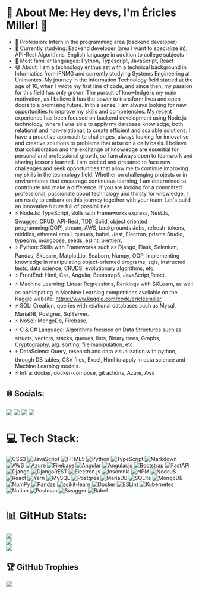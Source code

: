 # 💫 About Me: Hey devs, I'm Éricles Miller! 👋

- 🔭 Profession: Intern in the programming area (backend developer)
- 🌱 Currently studying: Backend developer (area I want to specialize in), API-Rest Algorithms, English language in addition to college subjects
- 👯 Most familiar languages: Python, Typescript, JavaScript, React
- 😄 About: I am a technology enthusiast with a technical background in Informatics from IFNMG and currently studying Systems Engineering at Unimontes. My journey in the Information Technology field started at the age of 16, when I wrote my first line of code, and since then, my passion for this field has only grown.
The pursuit of knowledge is my main motivation, as I believe it has the power to transform lives and open doors to a promising future. In this sense, I am always looking for new opportunities to improve my skills and competencies.
My recent experience has been focused on backend development using Node.js technology, where I was able to apply my database knowledge, both relational and non-relational, to create efficient and scalable solutions.
I have a proactive approach to challenges, always looking for innovative and creative solutions to problems that arise on a daily basis. I believe that collaboration and the exchange of knowledge are essential for personal and professional growth, so I am always open to teamwork and sharing lessons learned.
I am excited and prepared to face new challenges and seek opportunities that allow me to continue improving my skills in the technology field. Whether on challenging projects or in environments that encourage continuous learning, I am determined to contribute and make a difference.
If you are looking for a committed professional, passionate about technology and thirsty for knowledge, I am ready to embark on this journey together with your team. Let's build an innovative future full of possibilities!
- ⚡ NodeJs: TypeScript, skills with Frameworks express, NestJs, Swagger, CRUD, API-Rest, TDD, Solid, object oriented programming(OOP),stream, AWS, backgrounds Jobs, refresh-tokens, middles, ethereal email, queues, babel, Jest, Electron, prisma Studio, typeorm, mongoose, seeds, eslint, prettierr.
- ⚡ Python: Skills with Frameworks such as Django, Flask, Selenium, Pandas, SkLearn, MatplotLib, Seaborn, Numpy, OOP, implementing knowledge in manipulating object-oriented programs, sqls, instructed tests, data science, CRUDS, evolutionary algorithms, etc.
- ⚡ FrontEnd: Html, Css, Angular, Bootstrap5, JavaScript,React.
- ⚡ Machine Learning: Linear Regressions, Rankings with SKLearn, as well as participating in Machine Learning competitions available on the Kaggle website: https://www.kaggle.com/code/ericlesmiller
- ⚡ SQL: Creation, queries with relational databases such as Mysql, MariaDB, Postgres, SqlServer.
- ⚡ NoSql: MongoDb, Firebase.
- ⚡ C & C# Language: Algorithms focused on Data Structures such as structs, vectors, stacks, queues, lists, Binary trees, Graphs, Cryptography, alg. sorting, file manipulation, etc.
- ⚡ DataScienc: Query, research and data visualization with python, through DB tables, CSV files, Excel, Html to apply in data science and Machine Learning models.
- ⚡ Infra: docker, docker-compose, git actions, Azure, Aws
## 🌐 Socials:
##  
<div> 
  <a href="https://instagram.com/ericlesmiller.diasbarbosa/" target="_blank"><img src="https://img.shields.io/badge/-Instagram-%23E4405F?style=for-the-badge&logo=instagram&logoColor=white" target="_blank"></a>
 <a href="https://discord.gg/85dbpvHg" target="_blank"><img src="https://img.shields.io/badge/Discord-7289DA?style=for-the-badge&logo=discord&logoColor=white" target="_blank"></a> 
  <a href = "ericlesmiller.eng.sis@gmail.com"><img src="https://img.shields.io/badge/-Gmail-%23333?style=for-the-badge&logo=gmail&logoColor=white" target="_blank"></a>
  <a href="https://www.linkedin.com/in/ericles-miller" target="_blank"><img src="https://img.shields.io/badge/-LinkedIn-%230077B5?style=for-the-badge&logo=linkedin&logoColor=white" target="_blank"></a> 
</div>

# 💻 Tech Stack:
![CSS3](https://img.shields.io/badge/css3-%231572B6.svg?style=for-the-badge&logo=css3&logoColor=white) ![JavaScript](https://img.shields.io/badge/javascript-%23323330.svg?style=for-the-badge&logo=javascript&logoColor=%23F7DF1E) ![HTML5](https://img.shields.io/badge/html5-%23E34F26.svg?style=for-the-badge&logo=html5&logoColor=white) ![Python](https://img.shields.io/badge/python-3670A0?style=for-the-badge&logo=python&logoColor=ffdd54) ![TypeScript](https://img.shields.io/badge/typescript-%23007ACC.svg?style=for-the-badge&logo=typescript&logoColor=white) ![Markdown](https://img.shields.io/badge/markdown-%23000000.svg?style=for-the-badge&logo=markdown&logoColor=white) ![AWS](https://img.shields.io/badge/AWS-%23FF9900.svg?style=for-the-badge&logo=amazon-aws&logoColor=white) ![Azure](https://img.shields.io/badge/azure-%230072C6.svg?style=for-the-badge&logo=azure-devops&logoColor=white) ![Firebase](https://img.shields.io/badge/firebase-%23039BE5.svg?style=for-the-badge&logo=firebase) ![Angular](https://img.shields.io/badge/angular-%23DD0031.svg?style=for-the-badge&logo=angular&logoColor=white) ![Angular.js](https://img.shields.io/badge/angular.js-%23E23237.svg?style=for-the-badge&logo=angularjs&logoColor=white) ![Bootstrap](https://img.shields.io/badge/bootstrap-%23563D7C.svg?style=for-the-badge&logo=bootstrap&logoColor=white) ![FastAPI](https://img.shields.io/badge/FastAPI-005571?style=for-the-badge&logo=fastapi) ![Django](https://img.shields.io/badge/django-%23092E20.svg?style=for-the-badge&logo=django&logoColor=white) ![DjangoREST](https://img.shields.io/badge/DJANGO-REST-ff1709?style=for-the-badge&logo=django&logoColor=white&color=ff1709&labelColor=gray) ![Electron.js](https://img.shields.io/badge/Electron-191970?style=for-the-badge&logo=Electron&logoColor=white) ![Insomnia](https://img.shields.io/badge/Insomnia-black?style=for-the-badge&logo=insomnia&logoColor=5849BE) ![NPM](https://img.shields.io/badge/NPM-%23000000.svg?style=for-the-badge&logo=npm&logoColor=white) ![NodeJS](https://img.shields.io/badge/node.js-6DA55F?style=for-the-badge&logo=node.js&logoColor=white) ![React](https://img.shields.io/badge/react-%2320232a.svg?style=for-the-badge&logo=react&logoColor=%2361DAFB) ![Yarn](https://img.shields.io/badge/yarn-%232C8EBB.svg?style=for-the-badge&logo=yarn&logoColor=white) ![MySQL](https://img.shields.io/badge/mysql-%2300f.svg?style=for-the-badge&logo=mysql&logoColor=white) ![Postgres](https://img.shields.io/badge/postgres-%23316192.svg?style=for-the-badge&logo=postgresql&logoColor=white) ![MariaDB](https://img.shields.io/badge/MariaDB-003545?style=for-the-badge&logo=mariadb&logoColor=white) ![SQLite](https://img.shields.io/badge/sqlite-%2307405e.svg?style=for-the-badge&logo=sqlite&logoColor=white) ![MongoDB](https://img.shields.io/badge/MongoDB-%234ea94b.svg?style=for-the-badge&logo=mongodb&logoColor=white)  ![NumPy](https://img.shields.io/badge/numpy-%23013243.svg?style=for-the-badge&logo=numpy&logoColor=white) ![Pandas](https://img.shields.io/badge/pandas-%23150458.svg?style=for-the-badge&logo=pandas&logoColor=white) ![scikit-learn](https://img.shields.io/badge/scikit--learn-%23F7931E.svg?style=for-the-badge&logo=scikit-learn&logoColor=white) ![Docker](https://img.shields.io/badge/docker-%230db7ed.svg?style=for-the-badge&logo=docker&logoColor=white) ![ESLint](https://img.shields.io/badge/ESLint-4B3263?style=for-the-badge&logo=eslint&logoColor=white) ![Kubernetes](https://img.shields.io/badge/kubernetes-%23326ce5.svg?style=for-the-badge&logo=kubernetes&logoColor=white) ![Notion](https://img.shields.io/badge/Notion-%23000000.svg?style=for-the-badge&logo=notion&logoColor=white) ![Postman](https://img.shields.io/badge/Postman-FF6C37?style=for-the-badge&logo=postman&logoColor=white)  ![Swagger](https://img.shields.io/badge/-Swagger-%23Clojure?style=for-the-badge&logo=swagger&logoColor=white) ![Babel](https://img.shields.io/badge/Babel-F9DC3e?style=for-the-badge&logo=babel&logoColor=black)
# 📊 GitHub Stats:
![](https://github-readme-stats.vercel.app/api?username=Ericles-Miller&theme=vue-dark&hide_border=false&include_all_commits=true&count_private=true)<br/>
![](https://github-readme-streak-stats.herokuapp.com/?user=Ericles-Miller&theme=vue-dark&hide_border=false)<br/>
![](https://github-readme-stats.vercel.app/api/top-langs/?username=Ericles-Miller&theme=vue-dark&hide_border=false&include_all_commits=true&count_private=true&layout=compact)

## 🏆 GitHub Trophies
![](https://github-profile-trophy.vercel.app/?username=Ericles-Miller&theme=nord&no-frame=false&no-bg=false&margin-w=4)

